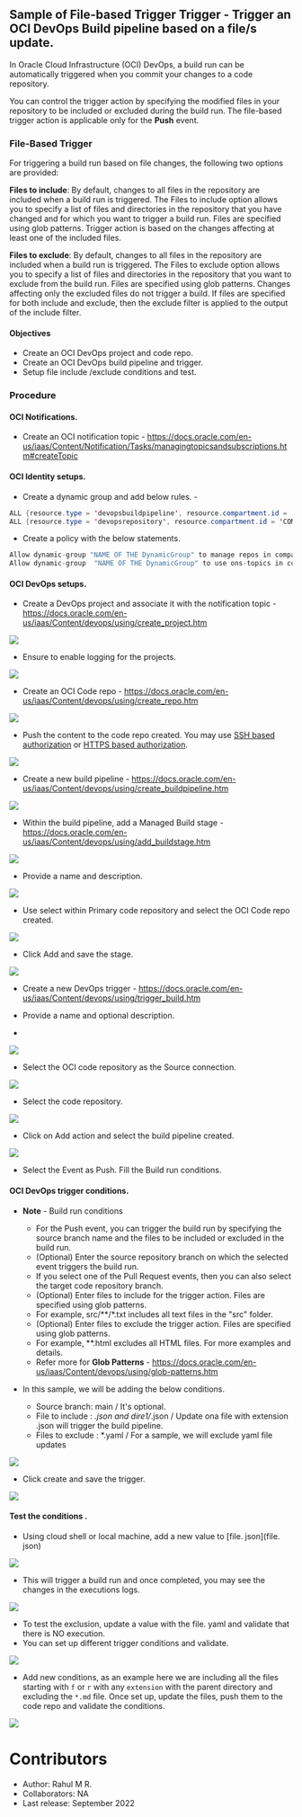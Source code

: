 ## Sample of **File-based Trigger Trigger** -  Trigger an OCI DevOps Build pipeline based on a file/s update.


In Oracle Cloud Infrastructure (OCI) DevOps, a build run can be automatically triggered when you commit your changes to a code repository.

You can control the trigger action by specifying the modified files in your repository to be included or excluded during the build run. The file-based trigger action is applicable only for the **Push** event.


### File-Based Trigger
For triggering a build run based on file changes, the following two options are provided:

**Files to include**: By default, changes to all files in the repository are included when a build run is triggered. The Files to include option allows you to specify a list of files and directories in the repository that you have changed and for which you want to trigger a build run. Files are specified using glob patterns. Trigger action is based on the changes affecting at least one of the included files.

**Files to exclude**: By default, changes to all files in the repository are included when a build run is triggered. The Files to exclude option allows you to specify a list of files and directories in the repository that you want to exclude from the build run. Files are specified using glob patterns. Changes affecting only the excluded files do not trigger a build. If files are specified for both include and exclude, then the exclude filter is applied to the output of the include filter.


#### Objectives

- Create an OCI DevOps project and code repo.
- Create an OCI DevOps build pipeline and trigger.
- Setup file include /exclude conditions and test.


### Procedure

#### OCI Notifications.

- Create an OCI notification topic - https://docs.oracle.com/en-us/iaas/Content/Notification/Tasks/managingtopicsandsubscriptions.htm#createTopic


#### OCI Identity setups.

- Create a dynamic group and add below rules. -

```java
ALL {resource.type = 'devopsbuildpipeline', resource.compartment.id = 'COMPARMENT OCID'}
ALL {resource.type = 'devopsrepository', resource.compartment.id = 'COMPARMENT OCID'}
```

- Create a policy with the below statements.

```java
Allow dynamic-group "NAME OF THE DynamicGroup" to manage repos in compartment "COMPARTMENT NAME"
Allow dynamic-group  "NAME OF THE DynamicGroup" to use ons-topics in compartment "COMPARTMENT NAME"
```
#### OCI DevOps setups.

- Create a DevOps project and associate it with the notification topic - https://docs.oracle.com/en-us/iaas/Content/devops/using/create_project.htm

![](images/oci-devops-project.png)

- Ensure to enable logging for the projects.

![](images/oci-devops-logs.png)

- Create an OCI Code repo - https://docs.oracle.com/en-us/iaas/Content/devops/using/create_repo.htm

![](images/oci-code-repo.png)

- Push the content to the code repo created. You may use [SSH based authorization](https://docs.oracle.com/en-us/iaas/Content/devops/using/clone_repo.htm#ssh_auth) or [HTTPS based authorization](https://docs.oracle.com/en-us/iaas/Content/devops/using/clone_repo.htm#https_auth).

![](images/oci-devops-corerepo-file.png)


- Create a new build pipeline - https://docs.oracle.com/en-us/iaas/Content/devops/using/create_buildpipeline.htm

![](images/oci-devops-buildpipeline.png)

- Within the build pipeline, add a Managed Build stage - https://docs.oracle.com/en-us/iaas/Content/devops/using/add_buildstage.htm

![](images/oci-add-stage.png)

- Provide a name and description.

![](images/oci-buildstage-1.png)

- Use select within Primary code repository and select the OCI Code repo created.

![](images/oci-buildstage-2.png)

- Click Add and save the stage.

![](images/oci-buildstage-3.png)


- Create a new DevOps trigger - https://docs.oracle.com/en-us/iaas/Content/devops/using/trigger_build.htm

- Provide a name and optional description.
-
![](images/oci-devops-trigger-1.png)

- Select the OCI code repository as the Source connection.

![](images/oci-devops-trigger-2.png)

- Select the code repository.

![](images/oci-devops-trigger-3.png)

- Click on Add action and select the build pipeline created.

![](images/oci-devops-trigger-4.png)

- Select the Event as Push. Fill the Build run conditions.


#### OCI DevOps trigger conditions.

- **Note** - Build run conditions

  - For the Push event, you can trigger the build run by specifying the source branch name and the files to be included or excluded in the build run.
  - (Optional) Enter the source repository branch on which the selected event triggers the build run.
  - If you select one of the Pull Request events, then you can also select the target code repository branch.
  - (Optional) Enter files to include for the trigger action. Files are specified using glob patterns.
  - For example, src/**/*.txt includes all text files in the "src" folder.
  - (Optional) Enter files to exclude the trigger action. Files are specified using glob patterns.
  - For example, **.html excludes all HTML files. For more examples and details.
  - Refer more for **Glob Patterns** - https://docs.oracle.com/en-us/iaas/Content/devops/using/glob-patterns.htm

- In this sample, we will be adding the below conditions.
  - Source branch: main / It's optional.
  - File to include : *.json and dire1/*.json / Update ona file with extension .json will trigger the build pipeline.
  - Files to exclude : *.yaml / For a sample, we will exclude yaml file updates

![](images/oci-devops-build-conditions.png)

- Click create and save the trigger.

![](images/oci-devops-trigger-conditions.png)


#### Test the conditions .

- Using cloud shell or local machine, add a new value to [file. json](file. json)

![](images/oci-devops-trigger-json-test.png)

- This will trigger a build run and once completed, you may see the changes in the executions logs.

![](images/oci-build-log-view.png)

- To test the exclusion, update a value with the file. yaml and validate that there is NO execution.
- You can set up different trigger conditions and validate.

![](images/oci-trigger-edit.png)

- Add new conditions, as an example here we are including all the files starting with `f` or `r` with any `extension` with the parent directory and excluding the `*.md` file. Once set up, update the files, push them to the code repo and validate the conditions.

![](images/oci-trigger-new-conditions.png)


Contributors
===========

- Author: Rahul M R.
- Collaborators: NA
- Last release: September 2022


